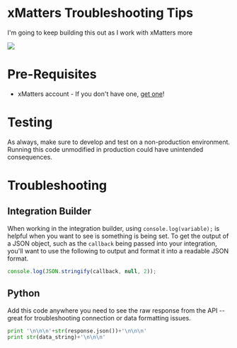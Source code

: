 # xMatters Troubleshooting Tips
I'm going to keep building this out as I work with xMatters more

<kbd>
  <img src="https://github.com/xmatters/xMatters-Labs/raw/master/media/disclaimer.png">
</kbd>

# Pre-Requisites
* xMatters account - If you don't have one, [get one](https://www.xmatters.com)!

# Testing
As always, make sure to develop and test on a non-production environment. Running this code unmodified in production could have unintended consequences.

# Troubleshooting
## Integration Builder
When working in the integration builder, using `console.log(variable);` is helpful when you want to see is something is being set. To get the output of a JSON object, such as the `callback` being passed into your integration, you'll want to use the following to output and format it into a readable JSON format.
```javascript
console.log(JSON.stringify(callback, null, 2));
```
## Python
Add this code anywhere you need to see the raw response from the API -- great for troubleshooting connection or data formatting issues.
```python
print '\n\n\n'+str(response.json())+'\n\n\n'
print str(data_string)+'\n\n\n'
```
